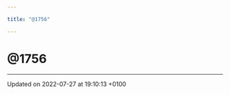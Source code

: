 ```yaml
---

title: "@1756"

---
```


# @1756








-------------------------------

Updated on 2022-07-27 at 19:10:13 +0100